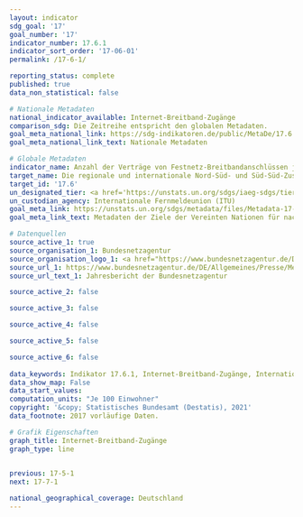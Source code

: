 ```yaml
---
layout: indicator    
sdg_goal: '17'    
goal_number: '17'    
indicator_number: 17.6.1    
indicator_sort_order: '17-06-01'    
permalink: /17-6-1/    

reporting_status: complete    
published: true    
data_non_statistical: false    

# Nationale Metadaten    
national_indicator_available: Internet-Breitband-Zugänge    
comparison_sdg: Die Zeitreihe entspricht den globalen Metadaten.    
goal_meta_national_link: https://sdg-indikatoren.de/public/MetaDe/17.6.1.pdf    
goal_meta_national_link_text: Nationale Metadaten    

# Globale Metadaten    
indicator_name: Anzahl der Verträge von Festnetz-Breitbandanschlüssen je 100 Einwohner, nach Geschwindigkeit    
target_name: Die regionale und internationale Nord-Süd- und Süd-Süd-Zusammenarbeit und Dreieckskooperation im Bereich Wissenschaft, Technologie und Innovation und den Zugang dazu verbessern und den Austausch von Wissen zu einvernehmlich festgelegten Bedingungen verstärken, unter anderem durch eine bessere Abstimmung zwischen den vorhandenen Mechanismen, insbesondere auf Ebene der Vereinten Nationen, und durch einen globalen Mechanismus zur Technologieförderung    
target_id: '17.6'    
un_designated_tier: <a href='https://unstats.un.org/sdgs/iaeg-sdgs/tier-classification/' title='Klicken Sie hier um weitere Informationen zur UN-Tier-Klassifikation zu erhalten.'>Tier I</a>    
un_custodian_agency: Internationale Fernmeldeunion (ITU)    
goal_meta_link: https://unstats.un.org/sdgs/metadata/files/Metadata-17-06-01.pdf    
goal_meta_link_text: Metadaten der Ziele der Vereinten Nationen für nachhaltige Entwicklung    

# Datenquellen
source_active_1: true
source_organisation_1: Bundesnetzagentur
source_organisation_logo_1: <a href="https://www.bundesnetzagentur.de/DE/Home/home_node.html"><img src="https://g205sdgs.github.io/sdg-indicators/public/OrgImgDe/bundesnetzagentur.png" alt="Logo bundesnetzagentur" style="height:60px; width:148px"/></a>
source_url_1: https://www.bundesnetzagentur.de/DE/Allgemeines/Presse/Mediathek/Berichte/berichte-node.html
source_url_text_1: Jahresbericht der Bundesnetzagentur

source_active_2: false

source_active_3: false

source_active_4: false

source_active_5: false

source_active_6: false
    
data_keywords: Indikator 17.6.1, Internet-Breitband-Zugänge, Internationale Fernmeldeunion (ITU)    
data_show_map: False    
data_start_values:     
computation_units: "Je 100 Einwohner"    
copyright: '&copy; Statistisches Bundesamt (Destatis), 2021'    
data_footnote: 2017 vorläufige Daten.    

# Grafik Eigenschaften    
graph_title: Internet-Breitband-Zugänge    
graph_type: line    
    

previous: 17-5-1    
next: 17-7-1    

national_geographical_coverage: Deutschland    
---
```


<span></span>